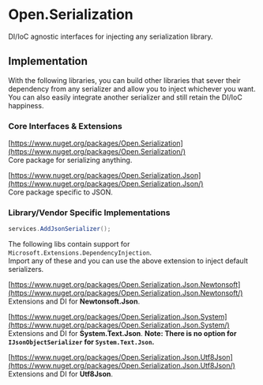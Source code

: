 # Open.Serialization
DI/IoC agnostic interfaces for injecting any serialization library.

## Implementation

With the following libraries, you can build other libraries that sever their dependency from any serializer and allow you to inject whichever you want.  You can also easily integrate another serializer and still retain the DI/IoC happiness.

### Core Interfaces & Extensions

[https://www.nuget.org/packages/Open.Serialization](https://www.nuget.org/packages/Open.Serialization/)  
Core package for serializing anything.

[https://www.nuget.org/packages/Open.Serialization.Json](https://www.nuget.org/packages/Open.Serialization.Json/)  
Core package specific to JSON.

### Library/Vendor Specific Implementations

```cs
services.AddJsonSerializer();
```

The following libs contain support for `Microsoft.Extensions.DependencyInjection`.  
Import any of these and you can use the above extension to inject default serializers.

[https://www.nuget.org/packages/Open.Serialization.Json.Newtonsoft](https://www.nuget.org/packages/Open.Serialization.Json.Newtonsoft/)  
Extensions and DI for **Newtonsoft.Json**.

[https://www.nuget.org/packages/Open.Serialization.Json.System](https://www.nuget.org/packages/Open.Serialization.Json.System/)  
Extensions and DI for **System.Text.Json**.  __Note: There is no option for `IJsonObjectSerializer` for `System.Text.Json`.__

[https://www.nuget.org/packages/Open.Serialization.Json.Utf8Json](https://www.nuget.org/packages/Open.Serialization.Json.Utf8Json/)  
Extensions and DI for **Utf8Json**.



